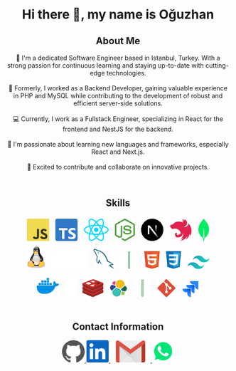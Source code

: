 <h1 align="center" width="100%">Hi there 👋, my name is Oğuzhan</h1>

<div align="center" width="100%">
    <h2>About Me</h2>
    <p align="center" width="100%">
        👋 I'm a dedicated Software Engineer based in Istanbul, Turkey. With a strong passion for continuous learning
        and staying up-to-date with cutting-edge technologies.
        <br /><br />
        💼 Formerly, I worked as a Backend Developer, gaining valuable experience in PHP and MySQL while contributing to
        the development of robust and efficient server-side solutions.
        <br /><br />
        💻 Currently, I work as a Fullstack Engineer, specializing in React for the frontend and NestJS for the backend.
        <br /><br />
        🌱 I'm passionate about learning new languages and frameworks, especially React and Next.js.
        <br /><br />
        🚀 Excited to contribute and collaborate on innovative projects.
    </p>
</div>

<br>

<div>
    <h2 align="center" width="100%">Skills</h2>
    <div align="center" width="100%" >
        <img src='https://github.com/oguznsari/oguznsari/blob/main/logos/javascript.svg' alt='JavaScript'
            style="display: inline-block; margin: 5px; height: 50px;">
        <img src='https://github.com/oguznsari/oguznsari/blob/main/logos/typescript.svg' alt='TypeScript'
            style="display: inline-block; margin: 5px; height: 50px;">
        <img src='https://github.com/oguznsari/oguznsari/blob/main/logos/react.svg' alt='React'
            style="display: inline-block; margin: 5px; height: 50px;">
        <img src='https://github.com/oguznsari/oguznsari/blob/main/logos/nodejs.svg' alt='Node.js'
            style="display: inline-block; margin: 5px; height: 50px;">
        <img src='https://github.com/oguznsari/oguznsari/blob/main/logos/next.svg' alt='Next.js'
            style="display: inline-block; margin: 5px; height: 50px;">
        <img src='https://github.com/oguznsari/oguznsari/blob/main/logos/nestjs.svg' alt='NestJS'
            style="display: inline-block; margin: 5px; height: 50px;">
        <img src='https://github.com/oguznsari/oguznsari/blob/main/logos/mongodb.svg' alt='MongoDB'
            style="display: inline-block; margin: 5px; height: 50px;">
    </div>
    <div align="center" width="100%">
        <img src='https://github.com/oguznsari/oguznsari/blob/main/logos/linux.svg' alt='Linux'
            style="display: inline-block; margin: 5px; height: 50px;">
        <img src='https://github.com/oguznsari/oguznsari/blob/main/logos/php.svg' alt='PHP'
            style="display: inline-block; margin: 5px; height: 40px;">
        <img src='https://github.com/oguznsari/oguznsari/blob/main/logos/mysql.svg' alt='MySQL'
            style="display: inline-block; margin: 5px; height: 45px;">
        <img src='https://github.com/oguznsari/oguznsari/blob/main/logos/vline.png' alt='line'
            style="display: inline-block; margin: 5px; height: 40px;">
        <img src='https://github.com/oguznsari/oguznsari/blob/main/logos/html.svg' alt='HTML5'
            style="display: inline-block; margin: 5px; height: 40px;">
        <img src='https://github.com/oguznsari/oguznsari/blob/main/logos/css.svg' alt='CSS3'
            style="display: inline-block; margin: 5px; height: 40px;">
        <img src='https://github.com/oguznsari/oguznsari/blob/main/logos/tailwind.svg' alt='Tailwind CSS'
            style="display: inline-block; margin: 5px; height: 30px;">
    </div>
    <div align="center" width="100%">
        <img src='https://github.com/oguznsari/oguznsari/blob/main/logos/docker.svg' alt='Docker'
            style="display: inline-block; margin: 5px; height: 50px;">
        <img src='https://github.com/oguznsari/oguznsari/blob/main/logos/kafka.svg' alt='Kafka'
            style="display: inline-block; margin: 5px; height: 40px; color: white;">
        <img src='https://github.com/oguznsari/oguznsari/blob/main/logos/redis.svg' alt='Redis'
            style="display: inline-block; margin: 5px; height: 40px;">
        <img src='https://github.com/oguznsari/oguznsari/blob/main/logos/elasticsearch.svg' alt='ElasticSearch'
            style="display: inline-block; margin: 5px; height: 40px;">
        <img src='https://github.com/oguznsari/oguznsari/blob/main/logos/vline.png' alt='line'
            style="display: inline-block; margin: 5px; height: 40px;">
        <img src='https://github.com/oguznsari/oguznsari/blob/main/logos/git.svg' alt='Git'
            style="display: inline-block; margin: 5px; height: 40px;">
        <img src='https://github.com/oguznsari/oguznsari/blob/main/logos/jira.svg' alt='Jira'
            style="display: inline-block; margin: 5px; height: 40px;">
    </div>
</div>

<br>

<h2 align="center" width="100%">Contact Information</h2>
<div align="center" width="100%">
    <a href="https://github.com/oguznsari">
        <img src="https://github.com/oguznsari/oguznsari/blob/main/logos/github.svg" alt="GitHub" style="height: 50px;">
    </a>
    <a href="https://www.linkedin.com/in/oguznsari">
        <img src="https://github.com/oguznsari/oguznsari/blob/main/logos/linkedin.svg" alt="LinkedIn"
            style="height: 50px;">
    </a>
    <a href="mailto:oguzn.sari@gmail.com">
        <img src="https://github.com/oguznsari/oguznsari/blob/main/logos/gmail.svg" alt="Gmail" style="height: 50px;">
    </a>
    <a href="https://wa.me/905395013518">
        <img src="https://github.com/oguznsari/oguznsari/blob/main/logos/whatsapp.svg" alt="WhatsApp"
            style="height: 50px;">
    </a>
</div>
